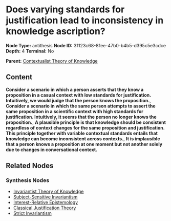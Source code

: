 # Does varying standards for justification lead to inconsistency in knowledge ascription?

**Node Type:** antithesis
**Node ID:** 31123c68-81ee-47b0-b4b5-d395c5e3cdce
**Depth:** 4
**Terminal:** No

**Parent:** [Contextualist Theory of Knowledge](contextualist-theory-of-knowledge-synthesis-dad95a0b-4b20-4efa-8c33-3ff6ae121680.md)

## Content

**Consider a scenario in which a person asserts that they know a proposition in a casual context with low standards for justification. Intuitively, we would judge that the person knows the proposition.**, **Consider a scenario in which the same person attempts to assert the same proposition in a scientific context with high standards for justification. Intuitively, it seems that the person no longer knows the proposition.**, **A plausible principle is that knowledge should be consistent regardless of context changes for the same proposition and justification. This principle together with variable contextual standards entails that knowledge can become inconsistent across contexts.**, **It is implausible that a person knows a proposition at one moment but not another solely due to changes in conversational context.**

## Related Nodes

### Synthesis Nodes

- [Invariantist Theory of Knowledge](invariantist-theory-of-knowledge-synthesis-ba456264-8da4-4bc7-b3d9-efdea20b4cc3.md)
- [Subject-Sensitive Invariantism](subject-sensitive-invariantism-synthesis-e7b4d81e-b095-4b85-b401-15007e819185.md)
- [Interest-Relative Epistemology](interest-relative-epistemology-synthesis-dedb7413-71fa-425f-8a0d-65df4e94621a.md)
- [Classical Justification Theory](classical-justification-theory-synthesis-02c3adef-65f1-478c-9ff0-32e894741670.md)
- [Strict Invariantism](strict-invariantism-synthesis-7fef4167-e4b3-49ab-a2f1-1282879c06e4.md)
